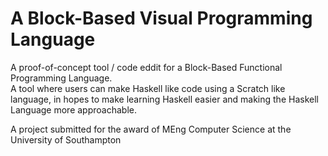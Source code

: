 # A Block-Based Visual Programming Language

A proof-of-concept tool / code eddit for a Block-Based Functional Programming Language.<br/>
A tool where users can make Haskell like code using a Scratch like language, in hopes to make learning Haskell easier and making the Haskell Language more approachable.

A project submitted for the award of MEng Computer Science at the University of Southampton

